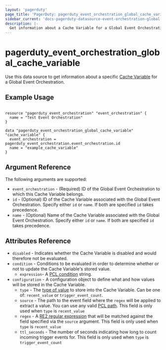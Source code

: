```yaml
---
layout: 'pagerduty'
page_title: 'PagerDuty: pagerduty_event_orchestration_global_cache_variable'
sidebar_current: 'docs-pagerduty-datasource-event-orchestration-global-cache-variable'
description: |-
  Get information about a Cache Variable for a Global Event Orchestration that you have created.
---
```


# pagerduty_event_orchestration_global_cache_variable

Use this data source to get information about a specific [Cache Variable][1] for a Global Event Orchestration.

## Example Usage

```hcl

resource "pagerduty_event_orchestration" "event_orchestration" {
  name = "Test Event Orchestration"
}

data "pagerduty_event_orchestration_global_cache_variable" "cache_variable" {
  event_orchestration = pagerduty_event_orchestration.event_orchestration.id
  name = "example_cache_variable"
}

```

## Argument Reference

The following arguments are supported:

* `event_orchestration` - (Required) ID of the Global Event Orchestration to which this Cache Variable belongs.
* `id` - (Optional) ID of the Cache Variable associated with the Global Event Orchestration. Specify either `id` or `name`. If both are specified `id` takes precedence.
* `name` - (Optional) Name of the Cache Variable associated with the Global Event Orchestration. Specify either `id` or `name`. If both are specified `id` takes precedence.

## Attributes Reference

* `disabled` - Indicates whether the Cache Variable is disabled and would therefore not be evaluated.
* `condition` - Conditions to be evaluated in order to determine whether or not to update the Cache Variable's stored value.
  * `expression`- A [PCL condition][2] string.
* `configuration` - A configuration object to define what and how values will be stored in the Cache Variable.
  * `type` - The [type of value][1] to store into the Cache Variable. Can be one of: `recent_value` or `trigger_event_count`.
  * `source` - The path to the event field where the `regex` will be applied to extract a value. You can use any valid [PCL path][3]. This field is only used when `type` is `recent_value`
  * `regex` - A [RE2 regular expression][4] that will be matched against the field specified via the `source` argument. This field is only used when `type` is `recent_value`
  * `ttl_seconds` - The number of seconds indicating how long to count incoming trigger events for. This field is only used when `type` is `trigger_event_count`


[1]: https://support.pagerduty.com/docs/event-orchestration-variables
[2]: https://developer.pagerduty.com/docs/ZG9jOjM1NTE0MDc0-pcl-overview
[3]: https://developer.pagerduty.com/docs/ZG9jOjM1NTE0MDc0-pcl-overview#paths
[4]: https://github.com/google/re2/wiki/Syntax
